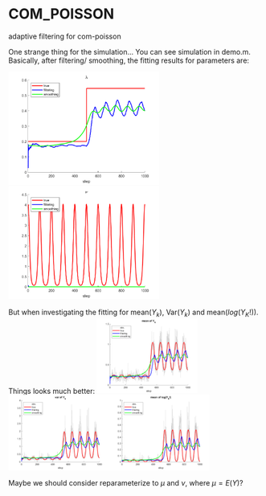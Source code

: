 # COM_POISSON
 adaptive filtering for com-poisson


One strange thing for the simulation... You can see simulation in demo.m.
Basically, after filtering/ smoothing, the fitting results for parameters are:

<img src="https://github.com/weigcdsb/COM_POISSON/blob/main/lambda.png" width="300"/><img src="https://github.com/weigcdsb/COM_POISSON/blob/main/nu.png" width="300"/>

But when investigating the fitting for mean($Y_k$), Var($Y_k$) and mean($log(Y_K!)$). Things looks much better:
<img src="https://github.com/weigcdsb/COM_POISSON/blob/main/meanY.png" width="200"/><img src="https://github.com/weigcdsb/COM_POISSON/blob/main/varY.png" width="200"/><img src="https://github.com/weigcdsb/COM_POISSON/blob/main/meanLogYfac.png" width="200"/>

Maybe we should consider reparameterize to $\mu$ and $\nu$, where $\mu = E(Y)$?

